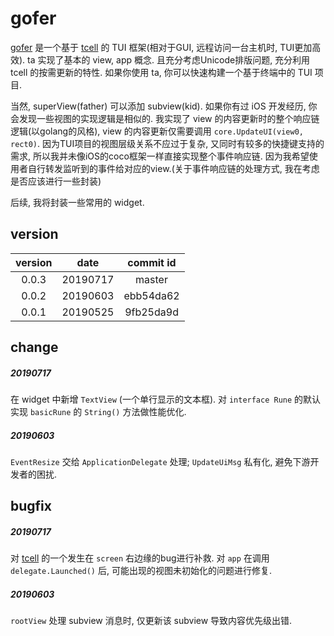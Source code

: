 # gofer

[gofer](https://github.com/GavinGuan24/gofer) 是一个基于 [tcell](https://github.com/gdamore/tcell) 的 TUI 框架(相对于GUI, 远程访问一台主机时, TUI更加高效).
ta 实现了基本的 view, app 概念. 且充分考虑Unicode排版问题, 充分利用 tcell 的按需更新的特性. 如果你使用 ta, 你可以快速构建一个基于终端中的 TUI 项目.

当然, superView(father) 可以添加 subview(kid). 如果你有过 iOS 开发经历, 你会发现一些视图的实现逻辑是相似的.
我实现了 view 的内容更新时的整个响应链逻辑(以golang的风格), view 的内容更新仅需要调用 `core.UpdateUI(view0, rect0)`.
因为TUI项目的视图层级关系不应过于复杂, 又同时有较多的快捷键支持的需求, 所以我并未像iOS的coco框架一样直接实现整个事件响应链.
因为我希望使用者自行转发监听到的事件给对应的view.(关于事件响应链的处理方式, 我在考虑是否应该进行一些封装)

后续, 我将封装一些常用的 widget.

## version

|version|date|commit id|
|:---:|:---:|:---:|
|0.0.3|20190717|master|
|0.0.2|20190603|ebb54da62|
|0.0.1|20190525|9fb25da9d|

## change
##### 20190717
在 widget 中新增 `TextView` (一个单行显示的文本框).
对 `interface Rune` 的默认实现 `basicRune` 的 `String()` 方法做性能优化.

##### 20190603
`EventResize` 交给 `ApplicationDelegate` 处理; `UpdateUiMsg` 私有化, 避免下游开发者的困扰.

## bugfix

##### 20190717
对 [tcell](https://github.com/gdamore/tcell) 的一个发生在 `screen` 右边缘的bug进行补救.
对 `app` 在调用 `delegate.Launched()` 后, 可能出现的视图未初始化的问题进行修复.

##### 20190603
`rootView` 处理 subview 消息时, 仅更新该 subview 导致内容优先级出错.

